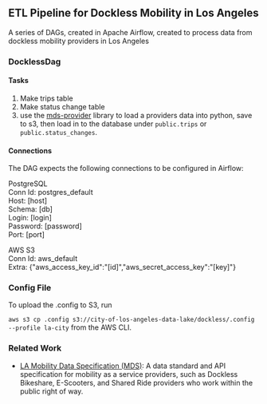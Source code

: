 ## ETL Pipeline for Dockless Mobility in Los Angeles

A series of DAGs, created in Apache Airflow, created to process data from dockless mobility providers in Los Angeles

### DocklessDag
#### Tasks
1. Make trips table 
2. Make status change table 
3. use the [mds-provider](http://github.com/cityofsantamonica/mds-provider) library to load a providers data into python, save to s3, then load in to the database under `public.trips` or `public.status_changes`. 

#### Connections
The DAG expects the following connections to be configured in Airflow:

PostgreSQL  
Conn Id: postgres_default  
Host: [host]  
Schema: [db]  
Login: [login]  
Password: [password]  
Port: [port]  

AWS S3  
Conn Id: aws_default  
Extra: {"aws_access_key_id":"[id]","aws_secret_access_key":"[key]"}  

### Config File 

To upload the .config to S3, run 

`aws s3 cp .config s3://city-of-los-angeles-data-lake/dockless/.config --profile la-city` from the AWS CLI.


### Related Work
* [LA Mobility Data Specification (MDS)](https://github.com/CityOfLosAngeles/mobility-data-specification): A data standard and API specification for mobility as a service providers, such as Dockless Bikeshare, E-Scooters, and Shared Ride providers who work within the public right of way.
